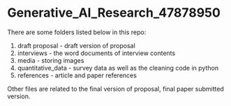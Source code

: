 # Generative_AI_Research_47878950

There are some folders listed below in this repo:
1. draft proposal - draft version of proposal
2. interviews - the word documents of interview contents
3. media - storing images
4. quantitative_data - survey data as well as the cleaning code in python
5. references - article and paper references

Other files are related to the final version of proposal, final paper submitted version.
